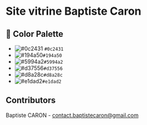 # Site vitrine Baptiste Caron

## 🎨 Color Palette

- ![#0c2431](https://placehold.co/15x15/0c2431/0c2431.png) `#0c2431`
- ![#194a50](https://placehold.co/15x15/194a50/194a50.png)`#194a50`
- ![#5994a2](https://placehold.co/15x15/5994a2/5994a2.png)`#5994a2`
- ![#d37556](https://placehold.co/15x15/d37556/d37556.png)`#d37556`
- ![#d8a28c](https://placehold.co/15x15/d8a28c/d8a28c.png)`#d8a28c`
- ![#e1dad2](https://placehold.co/15x15/e1dad2/e1dad2.png)`#e1dad2`

## Contributors

Baptiste CARON - contact.baptistecaron@gmail.com